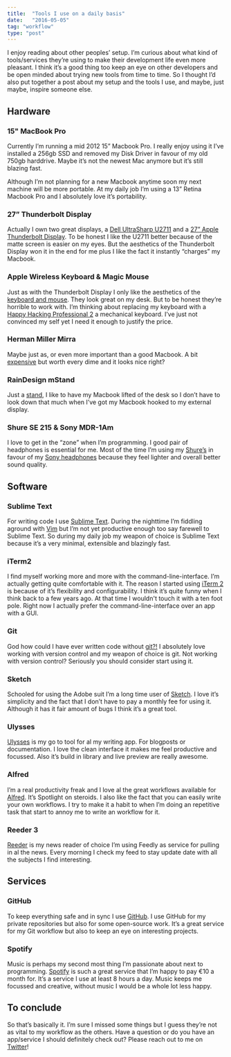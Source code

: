 ```yaml
---
title:  "Tools I use on a daily basis"
date:   "2016-05-05"
tag: "workflow"
type: "post"
---
```


I enjoy reading about other peoples’ setup. I’m curious about what kind of tools/services they’re using to make their development life even more pleasant. I think it’s a good thing too keep an eye on other developers and be open minded about trying new tools from time to time. So I thought I’d also put together a post about my setup and the tools I use, and maybe, just maybe, inspire someone else.

## Hardware

### 15" MacBook Pro

Currently I’m running a mid 2012 15” Macbook Pro. I really enjoy using it I’ve installed a 256gb SSD and removed my Disk Driver in favour of my old 750gb harddrive. Maybe it’s not the newest Mac anymore but it’s still blazing fast.

Although I’m not planning for a new Macbook anytime soon my next machine will be more portable. At my daily job I’m using a 13” Retina Macbook Pro and I absolutely love it’s portability.

### 27” Thunderbolt Display

Actually I own two great displays, a [Dell UltraSharp U2711][1] and a [27” Apple Thunderbolt Display][2]. To be honest I like the U2711 better because of the matte screen is easier on my eyes. But the aesthetics of the Thunderbolt Display won it in the end for me plus I like the fact it instantly “charges” my Macbook.

### Apple Wireless Keyboard & Magic Mouse

Just as with the Thunderbolt Display I only like the aesthetics of the [keyboard and mouse][4]. They look great on my desk. But to be honest they’re horrible to work with. I’m thinking about replacing my keyboard with a [Happy Hacking Professional 2][3] a mechanical keyboard. I’ve just not convinced my self yet I need it enough to justify the price.

### Herman Miller Mirra

Maybe just as, or even more important than a good Macbook. A bit [expensive][5] but worth every dime and it looks nice right?

### RainDesign mStand

Just a [stand][6], I like to have my Macbook lifted of the desk so I don’t have to look down that much when I’ve got my Macbook hooked to my external display.

### Shure SE 215 & Sony MDR-1Am

I love to get in the “zone” when I’m programming. I good pair of headphones is essential for me. Most of the time I’m using my [Shure’s][7] in favour of my [Sony headphones][8] because they feel lighter and overall better sound quality.

## Software

### Sublime Text

For writing code I use [Sublime Text][10]. During the nighttime I’m fiddling aground with [Vim][9] but I’m not yet productive enough too say farewell to Sublime Text. So during my daily job my weapon of choice is Sublime Text because it’s a very minimal, extensible and blazingly fast.

### iTerm2

I find myself working more and more with the command-line-interface. I’m actually getting quite comfortable with it. The reason I started using [iTerm 2][11] is because of it’s flexibility and configurability. I think it’s quite funny when I think back to a few years ago. At that time I wouldn't touch it with a ten foot pole. Right now I actually prefer the command-line-interface over an app with a GUI.

### Git

God how could I have ever written code without [git?!][12] I absolutely love working with version control and my weapon of choice is git. Not working with version control? Seriously you should consider start using it.

### Sketch

Schooled for using the Adobe suit I’m a long time user of [Sketch][13]. I love it’s simplicity and the fact that I don’t have to pay a monthly fee for using it. Although it has it fair amount of bugs I think it’s a great tool.

### Ulysses

[Ulysses][14] is my go to tool for al my writing app. For blogposts or documentation. I love the clean interface it makes me feel productive and focussed. Also it’s build in library and live preview are really awesome.

### Alfred

I’m a real productivity freak and I love al the great workflows available for [Alfred][15]. It’s Spotlight on steroids. I also like the fact that you can easily write your own workflows. I try to make it a habit to when I’m doing an repetitive task that start to annoy me to write an workflow for it.

### Reeder 3

[Reeder][16] is my news reader of choice I’m using Feedly as service for pulling in al the news. Every morning I check my feed to stay update date with all the subjects I find interesting.

## Services

### GitHub

To keep everything safe and in sync I use [GitHub][17]. I use GitHub for my private repositories but also for some open-source work. It’s a great service for my Git workflow but also to keep an eye on interesting projects.

### Spotify

Music is perhaps my second most thing I’m passionate about next to programming. [Spotify][18] is such a great service that I’m happy to pay €10 a month for. It’s a service I use at least 8 hours a day. Music keeps me focussed and creative, without music I would be a whole lot less happy.

## To conclude

So that’s basically it. I’m sure I missed some things but I guess they’re not as vital to my workflow as the others. Have a question or do you have an app/service I should definitely check out? Please reach out to me on [Twitter][19]!

[1]: http://www.dell.com/ae/business/p/dell-u2711/pd 'Dell UltraSharp U2711'
[2]: http://www.apple.com/displays/ 'Apple Thunderbolt Display'
[3]: http://www.elitekeyboards.com/products.php?sub=pfu_keyboards,hhkbpro2&pid=pdkb400b 'Happy Hacking Professional 2'
[4]: http://www.apple.com/shop/mac/mac-accessories 'Apple Shop Accessories'
[5]: http://store.hermanmiller.com/Products/Mirra-Chair 'Herman Miller Mira'
[6]: https://www.raindesigninc.com/mstand.html 'Rain Design mStand'
[7]: http://www.shure.com/americas/products/earphones/se-earphones/se215-sound-isolating-earphones 'Shure SE 215'
[8]: http://www.sony.com/electronics/headband-headphones/mdr-1a 'Sony MDR-1A'
[9]: http://www.vim.org/ 'Vim'
[10]: https://www.sublimetext.com/3 'Sublime Text'
[11]: http://www.iterm2.com/ 'iTem2'
[12]: https://git-scm.com/ 'Git'
[13]: https://www.sketchapp.com/ 'Sketch'
[14]: http://www.ulyssesapp.com/ 'Ulysses'
[15]: https://www.alfredapp.com/ 'Alfred'
[16]: http://reederapp.com/mac/ 'Reeder 3'
[17]: https://github.com/ 'GitHub'
[18]: https://www.spotify.com 'Spotify'
[19]: https://twitter.com/BartvdWaerden 'Twitter Bart van der Waerden'
